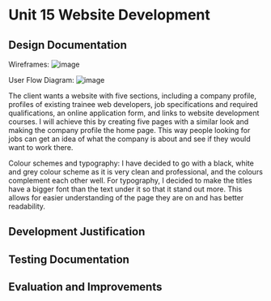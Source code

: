 # Unit 15 Website Development

## Design Documentation
Wireframes:
![image](https://github.com/user-attachments/assets/9df8185d-4c2d-47b6-88a1-20c74f23afc2)

User Flow Diagram:
![image](https://github.com/user-attachments/assets/51c9dd9b-d105-47b6-b7f8-029bda4333f6)

The client wants a website with five sections, including a company profile, profiles of existing trainee web developers,
job specifications and required qualifications, an online application form, and links to website development courses. 
I will achieve this by creating five pages with a similar look and making the company profile the home page. This way
people looking for jobs can get an idea of what the company is about and see if they would want to work there.

Colour schemes and typography:
I have decided to go with a black, white and grey colour scheme as it is very clean and professional, and the colours 
complement each other well. For typography, I decided to make the titles have a bigger font than the text under it so
that it stand out more. This allows for easier understanding of the page they are on and has better readability.

## Development Justification


## Testing Documentation

  
## Evaluation and Improvements
